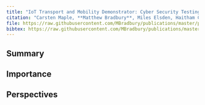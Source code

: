```yaml
---
title: "IoT Transport and Mobility Demonstrator: Cyber Security Testing on National Infrastructure"
citation: "Carsten Maple, **Matthew Bradbury**, Miles Elsden, Haitham Cruickshank, Hu Yuan, Chen Gu, and Phillip Asuquo. IoT Transport and Mobility Demonstrator: Cyber Security Testing on National Infrastructure. Technical Report, University of Warwick, Coventry, UK, May 2019."
file: https://raw.githubusercontent.com/MBradbury/publications/master/papers/IoT_TRaM_Report.pdf
bibtex: https://raw.githubusercontent.com/MBradbury/publications/master/bibtex/Maple_2019_IoTTransportMobility.bib
---
```


## Summary

## Importance

## Perspectives


